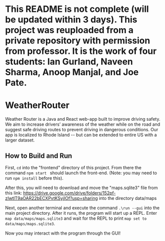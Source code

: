 # This README is not complete (will be updated within 3 days). This project was reuploaded from a private repository with permission from professor. It is the work of four students: Ian Gurland, Naveen Sharma, Anoop Manjal, and Joe Pate.

# WeatherRouter

Weather Router is a Java and React web-app built to improve driving safety. We aim to increase drivers’ awareness of the weather while on the road and suggest safe driving routes to prevent driving in dangerous conditions. Our app is localized to Rhode Island -- but can be extended to entire US with a larger dataset.

## How to Build and Run

First, ```cd``` into the "frontend" directory of this project. From there the command ```npm start ``` should
launch the front-end. (Note: you may need to run ```npm install``` before this).

After this, you will need to download and move the "maps.sqlite3" file from this link:
https://drive.google.com/drive/folders/152pf-zIwtlT9aOAR22bECXPvtKSyjIOf?usp=sharing
into the directory data/maps

Next, open another terminal and execute the command ```.\run --gui``` into the main project directory.
After it runs, the program will start up a REPL. Enter ```map data/maps/maps.sqlite3``` and wait for the
REPL to print ```map set to data/maps/maps.sqlite3```.

Now you may interact with the program through the GUI!
